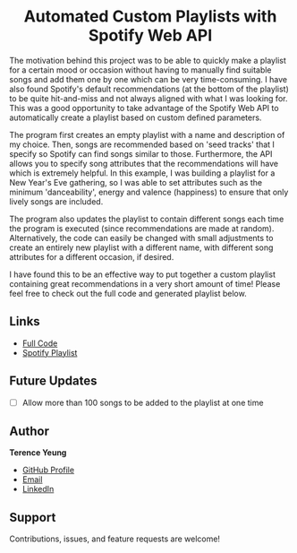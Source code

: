 <h1 align="center">Automated Custom Playlists with Spotify Web API</h1>

<p>
The motivation behind this project was to be able to quickly make a playlist for a certain mood or occasion without having to manually find suitable songs and add them one by one which can be very time-consuming. I have also found Spotify's default recommendations (at the bottom of the playlist) to be quite hit-and-miss and not always aligned with what I was looking for. This was a good opportunity to take advantage of the Spotify Web API to automatically create a playlist based on custom defined parameters.
  
The program first creates an empty playlist with a name and description of my choice. Then, songs are recommended based on 'seed tracks' that I specify so Spotify can find songs similar to those. Furthermore, the API allows you to specify song attributes that the recommendations will have which is extremely helpful. In this example, I was building a playlist for a New Year's Eve gathering, so I was able to set attributes such as the minimum 'danceability', energy and valence (happiness) to ensure that only lively songs are included.
  
The program also updates the playlist to contain different songs each time the program is executed (since recommendations are made at random). Alternatively, the code can easily be changed with small adjustments to create an entirely new playlist with a different name, with different song attributes for a different occasion, if desired.
  
I have found this to be an effective way to put together a custom playlist containing great recommendations in a very short amount of time! Please feel free to check out the full code and generated playlist below.
</p>

## Links

- [Full Code](https://github.com/terence-yeung/spotify/blob/main/spotify.py)
- [Spotify Playlist](https://open.spotify.com/playlist/4XTaR3MbyKvr6FwJgtv3kS?si=0f39e2b14fb340d5)


## Future Updates

- [ ] Allow more than 100 songs to be added to the playlist at one time

## Author

**Terence Yeung**

- [GitHub Profile](https://github.com/terence-yeung "Terence Yeung")
- [Email](mailto:terenceyeung0@gmail.com?subject=Hi "Hi!")
- [LinkedIn](https://www.linkedin.com/in/terence-yeung/)

## Support

Contributions, issues, and feature requests are welcome!
